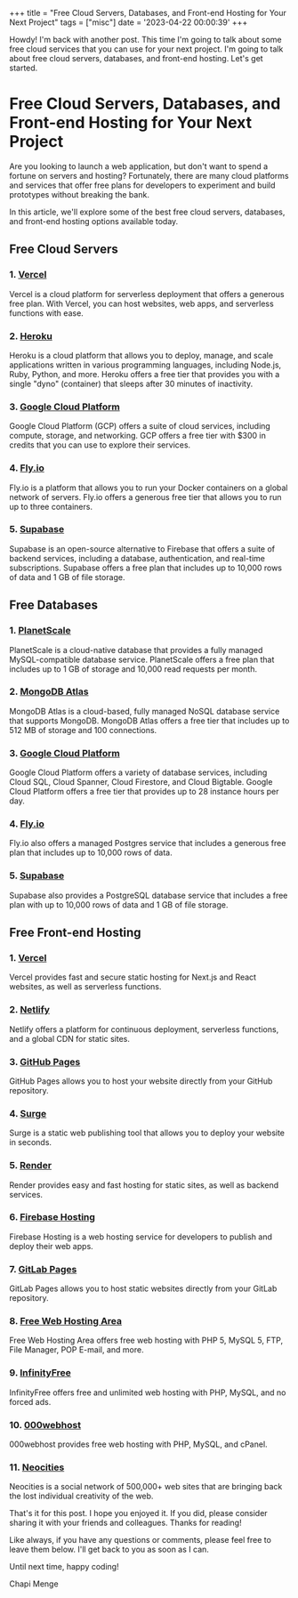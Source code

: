 +++
title = "Free Cloud Servers, Databases, and Front-end Hosting for Your Next Project"
tags = ["misc"]
date = '2023-04-22 00:00:39'
+++

Howdy! I'm back with another post. This time I'm going to talk about some free cloud services that you can use for your next project. I'm going to talk about free cloud servers, databases, and front-end hosting. Let's get started.

# Free Cloud Servers, Databases, and Front-end Hosting for Your Next Project

Are you looking to launch a web application, but don't want to spend a fortune on servers and hosting? Fortunately, there are many cloud platforms and services that offer free plans for developers to experiment and build prototypes without breaking the bank.

In this article, we'll explore some of the best free cloud servers, databases, and front-end hosting options available today.

## Free Cloud Servers

### 1. [Vercel](https://vercel.com/)

Vercel is a cloud platform for serverless deployment that offers a generous free plan. With Vercel, you can host websites, web apps, and serverless functions with ease.

### 2. [Heroku](https://www.heroku.com/)

Heroku is a cloud platform that allows you to deploy, manage, and scale applications written in various programming languages, including Node.js, Ruby, Python, and more. Heroku offers a free tier that provides you with a single "dyno" (container) that sleeps after 30 minutes of inactivity.

### 3. [Google Cloud Platform](https://cloud.google.com/)

Google Cloud Platform (GCP) offers a suite of cloud services, including compute, storage, and networking. GCP offers a free tier with $300 in credits that you can use to explore their services.

### 4. [Fly.io](https://fly.io/)

Fly.io is a platform that allows you to run your Docker containers on a global network of servers. Fly.io offers a generous free tier that allows you to run up to three containers.

### 5. [Supabase](https://supabase.com)

Supabase is an open-source alternative to Firebase that offers a suite of backend services, including a database, authentication, and real-time subscriptions. Supabase offers a free plan that includes up to 10,000 rows of data and 1 GB of file storage.

## Free Databases

### 1. [PlanetScale](https://planetscale.com)

PlanetScale is a cloud-native database that provides a fully managed MySQL-compatible database service. PlanetScale offers a free plan that includes up to 1 GB of storage and 10,000 read requests per month.

### 2. [MongoDB Atlas](https://www.mongodb.com/cloud/atlas)

MongoDB Atlas is a cloud-based, fully managed NoSQL database service that supports MongoDB. MongoDB Atlas offers a free tier that includes up to 512 MB of storage and 100 connections.

### 3. [Google Cloud Platform](https://cloud.google.com/)

Google Cloud Platform offers a variety of database services, including Cloud SQL, Cloud Spanner, Cloud Firestore, and Cloud Bigtable. Google Cloud Platform offers a free tier that provides up to 28 instance hours per day.

### 4. [Fly.io](https://fly.io/)

Fly.io also offers a managed Postgres service that includes a generous free plan that includes up to 10,000 rows of data.

### 5. [Supabase](https://supabase.com)

Supabase also provides a PostgreSQL database service that includes a free plan with up to 10,000 rows of data and 1 GB of file storage.

## Free Front-end Hosting

### 1. [Vercel](https://vercel.com/)

Vercel provides fast and secure static hosting for Next.js and React websites, as well as serverless functions.

### 2. [Netlify](https://www.netlify.com/)

Netlify offers a platform for continuous deployment, serverless functions, and a global CDN for static sites.

### 3. [GitHub Pages](https://pages.github.com/)

GitHub Pages allows you to host your website directly from your GitHub repository.

### 4. [Surge](https://surge.sh/)

Surge is a static web publishing tool that allows you to deploy your website in seconds.

### 5. [Render](https://render.com/)

Render provides easy and fast hosting for static sites, as well as backend services.

### 6. [Firebase Hosting](https://firebase.google.com/products/hosting)

Firebase Hosting is a web hosting service for developers to publish and deploy their web apps.

### 7. [GitLab Pages](https://docs.gitlab.com/ee/user/project/pages/)

GitLab Pages allows you to host static websites directly from your GitLab repository.

### 8. [Free Web Hosting Area](https://www.freewebhostingarea.com/)

Free Web Hosting Area offers free web hosting with PHP 5, MySQL 5, FTP, File Manager, POP E-mail, and more.

### 9. [InfinityFree](https://infinityfree.net/)

InfinityFree offers free and unlimited web hosting with PHP, MySQL, and no forced ads.

### 10. [000webhost](https://www.000webhost.com/)

000webhost provides free web hosting with PHP, MySQL, and cPanel.

### 11. [Neocities](https://neocities.org/)

Neocities is a social network of 500,000+ web sites that are bringing back the lost individual creativity of the web.

That's it for this post. I hope you enjoyed it. If you did, please consider sharing it with your friends and colleagues. Thanks for reading!

Like always, if you have any questions or comments, please feel free to leave them below. I'll get back to you as soon as I can.

Until next time, happy coding!

Chapi Menge
